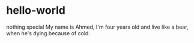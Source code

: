 # hello-world
nothing special
My name is Ahmed, I'm four years old and live like a bear, when he's dying because of cold.
